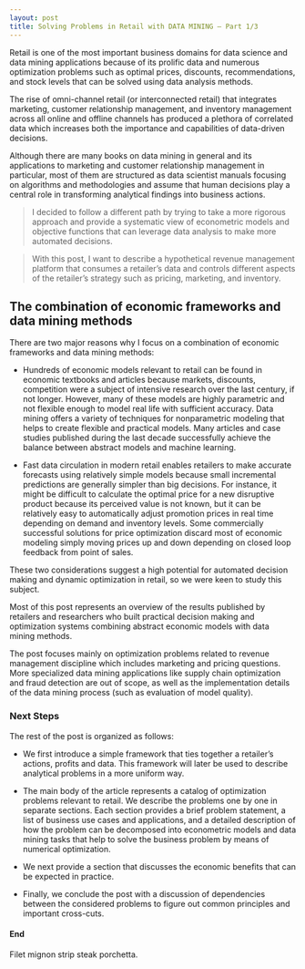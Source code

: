 ```yaml
---
layout: post
title: Solving Problems in Retail with DATA MINING – Part 1/3
---
```


Retail is one of the most important business domains for data science and data mining applications because of its prolific data and numerous optimization problems such as optimal prices, discounts, recommendations, and stock levels that can be solved using data analysis methods. 

The rise of omni-channel retail (or interconnected retail) that integrates marketing, customer relationship management, and inventory management across all online and offline channels has produced a plethora of correlated data which increases both the importance and capabilities of data-driven decisions.

Although there are many books on data mining in general and its applications to marketing and customer relationship management in particular, most of them are structured as data scientist manuals focusing on algorithms and methodologies and assume that human decisions play a central role in transforming analytical findings into business actions. 

> I decided to follow a different path by trying to take a more rigorous approach and provide a systematic view of econometric models and objective functions that can leverage data analysis to make more automated decisions. 

> With this post, I want to describe a hypothetical revenue management platform that consumes a retailer’s data and controls different aspects of the retailer’s strategy such as pricing, marketing, and inventory.


## The combination of economic frameworks and data mining methods

There are two major reasons why I focus on a combination of economic frameworks and data mining methods:

* Hundreds of economic models relevant to retail can be found in economic textbooks and articles because markets, discounts, competition were a subject of intensive research over the last century, if not longer. However, many of these models are highly parametric and not flexible enough to model real life with sufficient accuracy. Data mining offers a variety of techniques for nonparametric modeling that helps to create flexible and practical models. Many articles and case studies published during the last decade successfully achieve the balance between abstract models and machine learning.

* Fast data circulation in modern retail enables retailers to make accurate forecasts using relatively simple models because small incremental predictions are generally simpler than big decisions. For instance, it might be difficult to calculate the optimal price for a new disruptive product because its perceived value is not known, but it can be relatively easy to automatically adjust promotion prices in real time depending on demand and inventory levels. Some commercially successful solutions for price optimization discard most of economic modeling simply moving prices up and down depending on closed loop feedback from point of sales.

These two considerations suggest a high potential for automated decision making and dynamic optimization in retail, so we were keen to study this subject.

Most of this post represents an overview of the results published by retailers and researchers who built practical decision making and optimization systems combining abstract economic models with data mining methods. 

The post focuses mainly on optimization problems related to revenue management discipline which includes marketing and pricing questions. More specialized data mining applications like supply chain optimization and fraud detection are out of scope, as well as the implementation details of the data mining process (such as evaluation of model quality).

### Next Steps

The rest of the post is organized as follows:

* We first introduce a simple framework that ties together a retailer’s actions, profits and data. This framework will later be used to describe analytical problems in a more uniform way.

* The main body of the article represents a catalog of optimization problems relevant to retail. We describe the problems one by one in separate sections. Each section provides a brief problem statement, a list of business use cases and applications, and a detailed description of how the problem can be decomposed into econometric models and data mining tasks that help to solve the business problem by means of numerical optimization.

* We next provide a section that discusses the economic benefits that can be expected in practice.

* Finally, we conclude the post with a discussion of dependencies between the considered problems to figure out common principles and important cross-cuts.

#### End

Filet mignon strip steak porchetta.